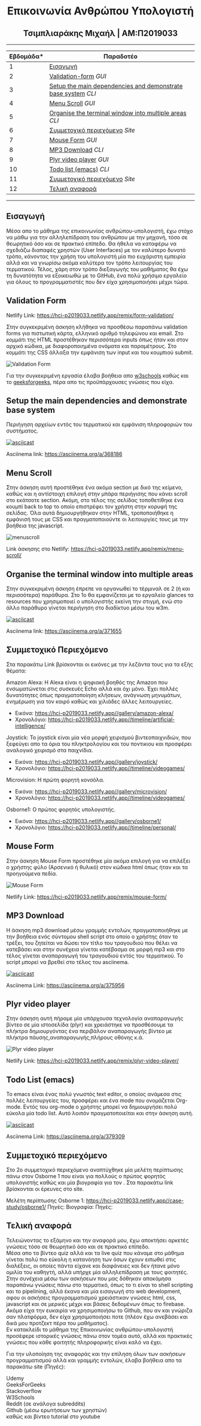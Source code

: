 <h1 align=center>Επικοινωνία Ανθρώπου Υπολογιστή</h1>

<h2 align=center> Τσιμπλιαράκης Μιχαήλ | ΑΜ:Π2019033 </h2>

 
-------------------------------------------------------------------------------------------------------------------------------------

| Εβδομάδα* | Παραδοτέο |
| --- | --- |
| 1 | [Εισαγωγή](#εισαγωγή) |
| 2 | [Validation-form](#validation-form) *GUI* |
| 3 | [Setup the main dependencies and demonstrate base system](#setup-the-emain-dependencies-and-demonstrate-base-syste) *CLI* |
| 4 | [Menu Scroll](#menu-scroll) *GUI* |
| 5 | [Organise the terminal window into multiple areas](#organise-the-terminal-window-into-multiple-areas) *CLI* |
| 6 | [Συμμετοχικό περιεχόμενο](#συμμετοχικό-περιεχόμενο) *Site* |
| 7 | [Mouse Form](#mouse-form) *GUI* |
| 8 | [MP3 Download](#mp3-download) *CLI* |
| 9 | [Plyr video player](#plyr-video-player) *GUI* |
| 10 | [Todo list (emacs)](#todo-list-emacs) *CLI* |
| 11 | [Συμμετοχικό περιεχόμενο](#συμμετοχικό-περιεχόμενο-1) *Site* |
| 12 | [Τελική αναφορά](#τελική-αναφορά) |

-------------------------------------------------------------------------------------------------------------------------------------

## Εισαγωγή

 Μέσα απο το μάθημα της επικοινωνίας ανθρώπου-υπολογιστή, έχω στόχο να μάθω για την αλληλεπίδραση του ανθρώπου με την μηχανή, τόσο σε θεωρητικό όσο και σε πρακτικό επίπεδο. Θα ήθελα να καταφέρω να σχεδιάζω διαπαφές χρηστών (User Interfaces) με τον καλύτερο δυνατό τρόπο, κάνοντας την χρήση του υπολογιστή μία πιο ευχάριστη εμπειρία αλλά και να γνωρίσω ακόμα καλύτερα τον τρόπο λειτουργίας του τερματικού. Τέλος, χάρη στον τρόπο διεξαγωγής του μαθήματος θα έχω τη δυνατότητα να εξοικειωθώ με το GitHub, ένα πολύ χρήσιμο εργαλείο για όλους το προγραμματιστές που δεν είχα χρησιμοποιήσει μέχρι τώρα.
 
## Validation Form

Netlify Link: https://hci-p2019033.netlify.app/remix/form-validation/

Στην συγκεκριμένη άσκηση κλήθηκα να προσθέσω παραπάνω validation forms για πιστωτική κάρτα, ελληνικό αριθμό τηλεφώνου και email. Στο κομμάτι της HTML προστέθηκαν περισσότερα inputs όπως ήταν και στον αρχικό κώδικα, με διαφοροποιημένα ονόματα και παραμέτρους. Στο κομμάτι της CSS άλλαξα την εμφάνιση των input και του κουμπιού submit. 

![Validation Form](https://imgur.com/jCKuajl.png)

Για την συγκεκριμένη εργασία έλαβα βοήθεια απο [w3schools](w3schools.com) καθώς και το [geeksforgeeks](geeksforgeeks.org), πέρα απο τις προϋπάρχουσες γνώσεις που είχα.

## Setup the main dependencies and demonstrate base system 

Περιήγηση αρχείων εντός του τερματικού και εμφάνιση πληροφοριών του συστήματος.

[![asciicast](https://asciinema.org/a/368186.svg)](https://asciinema.org/a/368186)

Asciinema link: https://asciinema.org/a/368186

## Menu Scroll

Στην άσκηση αυτή προστέθηκε ένα ακόμα section με δικό της κείμενο, καθώς και η αντίστοιχη επιλογή στην μπάρα περιήγισης που κάνει scroll στο εκάτσοτε section. Ακόμη, στο τέλος της σελίδας τοποθετίθηκε ένα κουμπί back to top το οποίο επιστρέφει τον χρήστη στην κορυφή της σελίδας. Όλα αυτά δημιουργήθηκαν στην HTML, τροποποιήθηκε η εμφάνισή τους με CSS και πραγματοποιούντε οι λειτουργίες τους με την βοήθεια της javascript.

![menuscroll](https://i.imgur.com/YsVktD4.gif)

Link άσκησης στο Netlify: https://hci-p2019033.netlify.app/remix/menu-scroll/

## Organise the terminal window into multiple areas

Στην συγκεκριμένη άσκηση έπρεπε να οργανωθεί το τέρμιναλ σε 2 (ή και περισσότερα) παράθυρα. Στο 1ο θα εμφανίζεται με το εργαλείο glances τα resources που χρησιμοποιεί ο υπολογιστής εκείνη την στιγμή, ενώ στο άλλο παράθυρο γίνεται περιήγηση στο διαδίκτυο μέσω του w3m.

[![asciicast](https://asciinema.org/a/371655.svg)](https://asciinema.org/a/371655)

Asciinema link: https://asciinema.org/a/371655

## Συμμετοχικό Περιεχόμενο 

Στα παρακάτω Link βρίσκονται οι εικόνες με την λεζάντα τους για τα εξής θέματα:

Amazon Alexa: 
Η Alexa είναι η ψηφιακή βοηθός της Amazon που ενσωματώνεται στις συσκευές Echo αλλά και όχι μόνο. Έχει πολλές δυνατότητες όπως πραγματοποίηση κλήσεων, ανάγνωση μηνυμάτων, ενημέρωση για τον καιρό καθώς και χιλιάδες άλλες λειτουργείες.

 - Εικόνα: https://hci-p2019033.netlify.app//gallery/amazon-alexa/
 - Χρονολόγιο: https://hci-p2019033.netlify.app//timeline/artificial-intelligence/

Joystick: 
Το joystick είναι μία νέα μορφή χειρισμού βιντεοπαιχνιδιών, που ξεφεύγει απο τα όρια του πληκτρολογίου και του ποντικιου και προσφέρει αναλογικό χειρισμό στα παιχνίδια.

 - Εικόνα: https://hci-p2019033.netlify.app//gallery/joystick/
 - Χρονολόγιο: https://hci-p2019033.netlify.app//timeline/videogames/

Microvision: 
Η πρώτη φορητή κονσόλα.

 - Εικόνα: https://hci-p2019033.netlify.app//gallery/microvision/
 - Χρονολόγιο: https://hci-p2019033.netlify.app//timeline/videogames/

Osborne1: 
Ο πρώτος φορητός υπολογιστής.

 - Εικόνα: https://hci-p2019033.netlify.app//gallery/osborne1/
 - Χρονολόγιο: https://hci-p2019033.netlify.app//timeline/personal/

## Mouse Form

Στην άσκηση Mouse Form προστέθηκε μία ακόμα επιλογή για να επιλέξει ο χρήστης φύλο (Αρσενικό ή θυλικό) στον κώδικα html όπως ήταν και τα προηγούμενα πεδία.

![Mouse Form](https://imgur.com/6n78p87.png)

Netlify Link: https://hci-p2019033.netlify.app/remix/mouse-form/

## MP3 Download

Η άσκηση mp3 download μέσω γραμμής εντολών, πραγματοποιήθηκε με την βοήθεια ενός σύντομου shell script στο οποίο ο χρήστης όταν το τρέξει, του ζητείται να δώσει τον τίτλο του τραγουδιού που θέλει να κατεβάσει και στην συνέχεια γίνεται κατέβασμα σε μορφή mp3 και στο τέλος γίνεται αναπαραγωγή του τραγουδιού εντός του τερματικού. Το script μπορεί να βρεθεί στο τέλος του asciinema.

[![asciicast](https://asciinema.org/a/375956.svg)](https://asciinema.org/a/375956)

Asciinema Link: https://asciinema.org/a/375956

## Plyr video player

Στην άσκηση αυτή πήραμε μία υπάρχουσα τεχνολογία αναπαραγωγής βίντεο σε μία ιστοσελίδα (plyr) και χρειάστηκε να προσθέσουμε τα πλήκτρα δημιουργόντας ένα περιβάλον αναπαραγωγής βίντεο με πλήκτρα πάυσης,αναπαραγωγής,πλήρους οθόνης κ.ά.

![Plyr video player](https://imgur.com/hQFpsvA.png)

Netlify Link: https://hci-p2019033.netlify.app/remix/plyr-video-player/

## Todo List (emacs)

Το emacs είναι ένας πολύ γνωστός text editor, ο οποίος ανάμεσα στις πολλές λειτουργείες του, προσφέρει και ένα mode που ονομάζεται Org-mode. Εντός του org-mode ο χρήστης μπορεί να δημιουργήσει πολύ εύκολα μία todo list. Αυτό λοιπόν πραγματοποιείται και στην άσκηση αυτή. 

[![asciicast](https://asciinema.org/a/379309.svg)](https://asciinema.org/a/379309)

Asciinema Link: https://asciinema.org/a/379309

## Συμμετοχικό περιεχόμενο

Στο 2ο συμμετοχικό περιεχόμενο αναπτύχθηκε μία μελέτη περίπτωσης πάνω στον Osborne 1 που είναι για πολλούς ο πρώτος φορητός υπολογιστής καθώς και μία βιογραφία για τον . Στα παρακάτω link βρίσκονται οι έρευνες στο site.

Μελέτη περίπτωσης Osborne 1: https://hci-p2019033.netlify.app//case-study/osborne1/
 Πηγές:
Βιογραφία:
 Πηγές:

## Τελική αναφορά

Τελειώνοντας το εξάμηνο και την αναφορά μου, έχω αποκτήσει αρκετές γνώσεις τόσο σε θεωρητικό όσο και σε πρακτικό επίπεδο. <br/>
Μέσα απο τα βίντεο quiz αλλά και τα live quiz που κάναμε στο μάθημα γίνεται πολύ πιο εύκολη η κατανόηση των όσων έχουν ειπωθεί στις διαλέξεις, οι οποίες πάντα είχανε και διαφάνειες και δεν ήτανε μόνο ομιλία του καθηγτή, αλλά υπήρχε μία αλληλεπίδραση με τους φοιτητές. <br>
Στην συνέχεια μέσω των ασκήσεων που μας δόθηκαν αποκόμησα παραπάνω γνώσεις πάνω στο τερματικό, όπως το τι είναι το shell scripting και το pipelining, αλλά έκανα και μία εισαγωγή στο web development, αφου οι ασκήσεις προγραμματισμού χρειάστικαν γνώσεις html, css, javascript και σε μερικές μέχρι και βάσεις δεδομένων όπως το firebase. <br/>
Ακόμα είχα την ευκαιρία να χρησιμοποιήσω το Github, που αν και γνώριζα σαν πλατφόρμα, δεν είχα χρησιμοποιήσει ποτε (πλέον έχω ανεβάσει και δικά μου προτζεκτ πέρα του μαθήματος).
<br/>
Εν κατακλείδι το μάθημα της Επικοινωνίας ανθρώπου-υπολογιστή προσέφερε ιστορικές γνώσεις πάνω στον τομέα αυτό, αλλά και πρακτικές γνώσεις που κάθε φοιτητής πληροφορικής είναι καλό να έχει.

Για την υλοποίηση της αναφοράς και την επίληση όλων των ασκήσεων προγραμματισμού αλλά και γραμμής εντολών, έλαβα βοήθεια απο τα παρακάτω site (Πηγές):

Udemy <br/>
GeeksForGeeks <br/>
Stackoverflow <br/>
W3Schools <br/>
Reddit (σε ανάλογα subreddits) <br/>
Github (μέσω ερωτήσεων των χρηστών) <br/>
καθώς και βίντεο tutorial στο youtube
